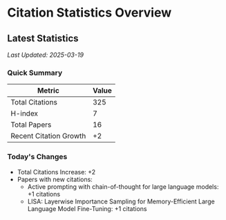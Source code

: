 # Citation Statistics Overview

## Latest Statistics
*Last Updated: 2025-03-19*

### Quick Summary
| Metric | Value |
| ------ | ----- |
| Total Citations | 325 |
| H-index | 7 |
| Total Papers | 16 |
| Recent Citation Growth | +2 |

### Today's Changes
- Total Citations Increase: +2
- Papers with new citations:
  - Active prompting with chain-of-thought for large language models: +1 citations
  - LISA: Layerwise Importance Sampling for Memory-Efficient Large Language Model Fine-Tuning: +1 citations